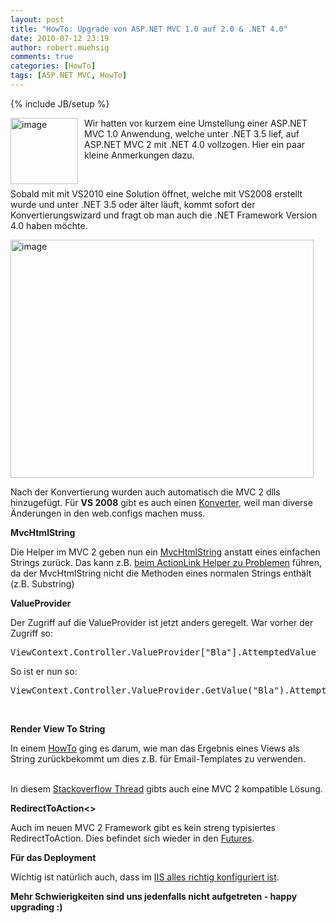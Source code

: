 ```yaml
---
layout: post
title: "HowTo: Upgrade von ASP.NET MVC 1.0 auf 2.0 & .NET 4.0"
date: 2010-07-12 23:19
author: robert.muehsig
comments: true
categories: [HowTo]
tags: [ASP.NET MVC, HowTo]
---
```

{% include JB/setup %}
<p><a href="{{BASE_PATH}}/assets/wp-images/image1001.png"><img style="border-bottom: 0px; border-left: 0px; margin: 0px 10px 0px 0px; display: inline; border-top: 0px; border-right: 0px" title="image" border="0" alt="image" align="left" src="{{BASE_PATH}}/assets/wp-images/image_thumb185.png" width="108" height="106" /></a>Wir hatten vor kurzem eine Umstellung einer ASP.NET MVC 1.0 Anwendung, welche unter .NET 3.5 lief, auf ASP.NET MVC 2 mit .NET 4.0 vollzogen. Hier ein paar kleine Anmerkungen dazu.</p>  <p>&#160;</p> <!--more-->  <p>Sobald mit mit VS2010 eine Solution öffnet, welche mit VS2008 erstellt wurde und unter .NET 3.5 oder älter läuft, kommt sofort der Konvertierungswizard und fragt ob man auch die .NET Framework Version 4.0 haben möchte.</p>  <p><a href="{{BASE_PATH}}/assets/wp-images/image1002.png"><img style="border-bottom: 0px; border-left: 0px; display: inline; border-top: 0px; border-right: 0px" title="image" border="0" alt="image" src="{{BASE_PATH}}/assets/wp-images/image_thumb186.png" width="485" height="381" /></a> </p>  <p>Nach der Konvertierung wurden auch automatisch die MVC 2 dlls hinzugefügt. Für <strong>VS 2008</strong> gibt es auch einen <a href="http://weblogs.asp.net/leftslipper/archive/2009/10/19/migrating-asp-net-mvc-1-0-applications-to-asp-net-mvc-2.aspx">Konverter</a>, weil man diverse Änderungen in den web.configs machen muss.</p>  <p><strong>MvcHtmlString</strong></p>  <p>Die Helper im MVC 2 geben nun ein <a href="http://msdn.microsoft.com/en-us/library/system.web.mvc.mvchtmlstring.aspx">MvcHtmlString</a> anstatt eines einfachen Strings zurück. Das kann z.B. <a href="http://stackoverflow.com/questions/2382942/mvchtmlstring-mvc-2-conversion-error">beim ActionLink Helper zu Problemen</a> führen, da der MvcHtmlString nicht die Methoden eines normalen Strings enthält (z.B. Substring)</p>  <p><strong>ValueProvider</strong></p>  <p>Der Zugriff auf die ValueProvider ist jetzt anders geregelt. War vorher der Zugriff so:</p>  <div style="padding-bottom: 0px; margin: 0px; padding-left: 0px; padding-right: 0px; display: inline; float: none; padding-top: 0px" id="scid:812469c5-0cb0-4c63-8c15-c81123a09de7:51731c35-d551-4f30-9978-e35d3989fddc" class="wlWriterEditableSmartContent"><pre name="code" class="c#">ViewContext.Controller.ValueProvider["Bla"].AttemptedValue</pre></div>

<p>So ist er nun so:</p>

<div style="padding-bottom: 0px; margin: 0px; padding-left: 0px; padding-right: 0px; display: inline; float: none; padding-top: 0px" id="scid:812469c5-0cb0-4c63-8c15-c81123a09de7:72f98e37-505e-4eb4-aa96-a3088c1cfd20" class="wlWriterEditableSmartContent"><pre name="code" class="c#">ViewContext.Controller.ValueProvider.GetValue("Bla").AttemptedValue</pre></div>

<p>&#160;</p>

<p></p>

<p><strong>Render View To String</strong></p>

<p>In einem <a href="{{BASE_PATH}}/2010/01/29/howto-excel-export-mit-asp-net-mvc-und-render-view-to-string/">HowTo</a> ging es darum, wie man das Ergebnis eines Views als String zurückbekommt um dies z.B. für Email-Templates zu verwenden.

  <br />In diesem <a href="http://stackoverflow.com/questions/483091/render-a-view-as-a-string">Stackoverflow Thread</a> gibts auch eine MVC 2 kompatible Lösung.</p>

<p><strong>RedirectToAction&lt;&gt;</strong></p>

<p>Auch im neuen MVC 2 Framework gibt es kein streng typisiertes RedirectToAction. Dies befindet sich wieder in den <a href="http://aspnet.codeplex.com/wikipage?title=MVC&amp;referringTitle=Home">Futures</a>. </p>

<p><strong>Für das Deployment</strong></p>

<p>Wichtig ist natürlich auch, dass im <a href="{{BASE_PATH}}/2010/04/29/howto-net-4-0-asp-net-mvc-on-iis-7-5-pagehandlerfactory-integrated-has-a-bad-module-managedpipelinehandler/">IIS alles richtig konfiguriert ist</a>.</p>

<p><strong>Mehr Schwierigkeiten sind uns jedenfalls nicht aufgetreten - happy upgrading :)</strong></p>
